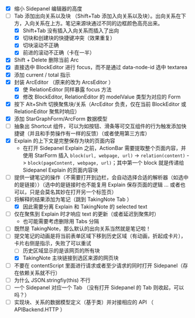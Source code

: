 - [x] 缩小 Sidepanel 编辑器的高度
- [ ] Tab 添加出向关系以及块 （Shift+Tab 添加入向关系以及块）。出向关系在下方，入向关系在上方。笔记来源块通过不同的边框颜色高亮出来。
  - [x] Shift+Tab 没有插入入向关系而插入了出向
  - [x] 切块和创建块的快捷键冲突（效果重复）
  - [x] 切块滚动不正确
  - [x] 前进的滚动不正确（卡在一半）
- [x] Shift + Delete 删除当前 Arc
- [x] 直接选中 BlockEditor 进行 focus，而不是通过 data-node-id 选中 textarea
- [x] 添加 current / total 指示
- [x] 封装 ArcEditor （原来的改为 ArcsEditor ）
  - [x] 使 RelationEditor 同样暴露 focus 方法
  - [x] 修改 BlockEditor, RelationEditor 的 modelValue 类型为对应的 Form
- [x] 按下 Alt+Shift 切换聚焦块/关系（ArcEditor 负责，仅在当前 BlockEditor 或 RelationEditor 聚焦时响应）
- [x] 添加 StarGraphForm/ArcForm 数据模型
- [ ] 抽象出 Shortcut 组件，可以为如按钮、滑条等可交互组件的行为触发添加快捷键（并且和手势操作有一样的反馈）（或者使用第三方库）
- [x] Explain 的上下文是完整保存为块的页面内容
  - 在打开 Sidepanel Explain 之前，ActionBar 需要提取整个页面内容，并使用 StarForm 插入 `block(url, webpage, url)` -> `relation(content)` -> `block(pageContent, webpage, url)`；其中第一个 block 就是传递给 Sidepanel Explain 的页面内容块
- [ ] 提供一键笔记的操作（不需要打开到边栏，会自动选择合适的解析器（如选中的是链接））（选中的是链接时也不能复用 Explain 保存页面的逻辑 ... 或者也可以，只是会莫名其妙在打开另一个标签页）
- [ ] 将解释的结果添加为笔记（跳到 TakingNote Tab ）
  - [x] 因此需要分离 Explain 和 TakingNote 的 selected text
- [ ] 仅在聚焦到 Explain 时才响应 text 的更新（或者延迟到聚焦时）
  - 也可能需要考虑删除用 Tabs 分隔
- [ ] 既然是 TakingNote，那么默认的出向关系当然就是笔记啦！
- [ ] 提交笔记的动画是将当前表单区域下移到历史区域（有动画，折起成卡片），卡片右侧是指示，失败了可以重试
  - [ ] 历史区域显示的是该网页的所有块
  - [x] TakingNote 主块链接到选区来源的网页块
- [ ] 不要在 contentScript 里面进行请求或者至少请求的同时打开 Sidepanel（存在依赖关系就不行）
- [ ] 为什么 JSON.stringfiy(this) 不行
- [ ] 一个 Sidepanel 对应一个 Tab （没有打开 Sidepanel 的 Tab 则收起，可以吗？）
- [ ] 实现块、关系的数据模型定义（基于类）并对接相应的 API （ APIBackend.HTTP ）
